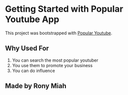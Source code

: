 # Getting Started with Popular Youtube App

This project was bootstrapped with [Popular Youtube](https://github.com/ProgrammingHeroWC4/the-superhero-direction-RonyMiah).

## Why Used For

1. You can search the most popular youtuber
2. You use them to promote your business
3. You can do influence

## Made by Rony Miah
